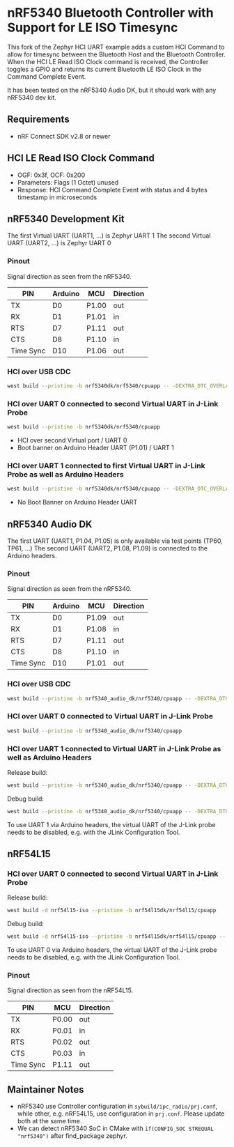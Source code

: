 # nRF5340 Bluetooth Controller with Support for LE ISO Timesync

This fork of the Zephyr HCI UART example adds a custom HCI Command to allow for timesync between the Bluetooth Host 
and the Bluetooth Controller. When the HCI LE Read ISO Clock command is received, the Controller toggles a GPIO and 
returns its current Bluetooth LE ISO Clock in the Command Complete Event.

It has been tested on the nRF5340 Audio DK, but it should work with any nRF5340 dev kit.

## Requirements
- nRF Connect SDK v2.8 or newer

## HCI LE Read ISO Clock Command
- OGF: 0x3f, OCF: 0x200
- Parameters: Flags (1 Octet) unused
- Response: HCI Command Complete Event with status and 4 bytes timestamp in microseconds


## nRF5340 Development Kit

The first  Virtual UART (UART1, ...) is Zephyr UART 1
The second Virtual UART (UART2, ...) is Zephyr UART 0

### Pinout

Signal direction as seen from the nRF5340.

| PIN      | Arduino | MCU   | Direction |
|----------|---------|-------|-----------|
|  TX      |    D0   | P1.00 |    out    |
|  RX      |    D1   | P1.01 |    in     |
| RTS      |    D7   | P1.11 |    out    |
| CTS      |    D8   | P1.10 |    in     |
| Time Sync|    D10  | P1.06 |    out    |



### HCI over USB CDC

```sh
west build --pristine -b nrf5340dk/nrf5340/cpuapp -- -DEXTRA_DTC_OVERLAY_FILE=usb.overlay -DOVERLAY_CONFIG=overlay-usb.conf
```


### HCI over UART 0 connected to second Virtual UART in J-Link Probe 
```sh
west build --pristine -b nrf5340dk/nrf5340/cpuapp
```

- HCI over second Virtual port / UART 0
- Boot banner on Arduino Header UART (P1.01) / UART 1 


### HCI over UART 1 connected to first Virtual UART in J-Link Probe as well as Arduino Headers
```sh
west build --pristine -b nrf5340dk/nrf5340/cpuapp -- -DEXTRA_DTC_OVERLAY_FILE=uart1.overlay
```

- No Boot Banner on Arduino Header UART



## nRF5340 Audio DK

The first UART (UART1, P1.04, P1.05) is only available via test points (TP60, TP61, ...)
The second UART (UART2, P1.08, P1.09) is connected to the Arduino headers.

### Pinout

Signal direction as seen from the nRF5340.

| PIN      | Arduino | MCU   | Direction |
|----------|---------|-------|-----------|
|  TX      |    D0   | P1.09 |    out    |
|  RX      |    D1   | P1.08 |    in     |
| RTS      |    D7   | P1.11 |    out    |
| CTS      |    D8   | P1.10 |    in     |
| Time Sync|    D10  | P1.01 |    out    |


### HCI over USB CDC

```sh
west build --pristine -b nrf5340_audio_dk/nrf5340/cpuapp -- -DEXTRA_DTC_OVERLAY_FILE=usb.overlay -DOVERLAY_CONFIG=overlay-usb.conf
```

### HCI over UART 0 connected to Virtual UART in J-Link Probe

```sh
west build --pristine -b nrf5340_audio_dk/nrf5340/cpuapp
```

### HCI over UART 1 connected to Virtual UART in J-Link Probe as well as Arduino Headers

Release build:
```sh
west build --pristine -b nrf5340_audio_dk/nrf5340/cpuapp -- -DEXTRA_DTC_OVERLAY_FILE=uart1.overlay
```

Debug build:
```sh
west build --pristine -b nrf5340_audio_dk/nrf5340/cpuapp -- -DEXTRA_DTC_OVERLAY_FILE=uart1.overlay -DOVERLAY_CONFIG=debug.conf
```

To use UART 1 via Arduino headers, the virtual UART of the J-Link probe needs to be disabled, e.g. with the JLink Configuration Tool.


## nRF54L15

### HCI over UART 0 connected to second Virtual UART in J-Link Probe

Release build:
```sh
west build -d nrf54l15-iso --pristine -b nrf54l15dk/nrf54l15/cpuapp
```
Debug build:
```sh
west build -d nrf54l15-iso --pristine -b nrf54l15dk/nrf54l15/cpuapp -- -DOVERLAY_CONFIG=debug.conf
```

To use UART 0 via Arduino headers, the virtual UART of the J-Link probe needs to be disabled, e.g. with the JLink Configuration Tool.

### Pinout

Signal direction as seen from the nRF54L15.

| PIN      | MCU   | Direction |
|----------|-------|-----------|
|  TX      | P0.00 |    out    |
|  RX      | P0.01 |    in     |
| RTS      | P0.02 |    out    |
| CTS      | P0.03 |    in     |
| Time Sync| P1.11 |    out    |


## Maintainer Notes
- nRF5340 use Controller configuration in `sybuild/ipc_radio/prj.conf`, while other, e.g. nRF54L15, use configuration in `prj.conf`. Please update both at the same time. 
- We can detect nRF5340 SoC in CMake with `if(CONFIG_SOC STREQUAL "nrf5340")` after find_package zephyr.

 
